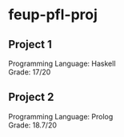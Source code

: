 # feup-pfl-proj

## Project 1
Programming Language: Haskell  
Grade: 17/20

## Project 2
Programming Language: Prolog  
Grade: 18.7/20
